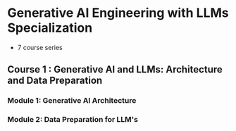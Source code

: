 # Generative AI Engineering with LLMs Specialization

- 7 course series



## Course 1 : Generative AI and LLMs: Architecture and Data Preparation

### Module 1: Generative AI Architecture
### Module 2: Data Preparation for LLM's





